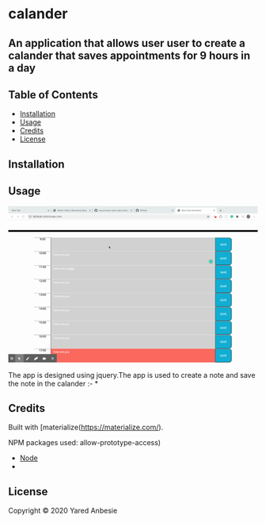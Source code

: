 # calander


## An application that allows user user to create a calander that saves appointments  for 9 hours in a day 


## Table of Contents

* [Installation](#installation)
* [Usage](#usage)
* [Credits](#credits)
* [License](#license)

## Installation



## Usage 



![calander](calander.gif)

The app is designed using jquery.The app is used to create a note and save the note in the calander :-
*

## Credits

Built with [materialize(https://materialize.com/).

NPM packages used: 
allow-prototype-access)

* [Node ]("")
* 


## License

Copyright © 2020 Yared Anbesie
